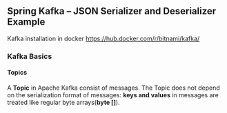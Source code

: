 ## Spring Kafka – JSON Serializer and Deserializer Example

Kafka installation in docker https://hub.docker.com/r/bitnami/kafka/

### Kafka Basics
#### Topics
A **Topic** in Apache Kafka consist of <key-value> messages. 
The Topic does not depend on the serialization format of messages: **keys and values** ​​in messages are treated like regular byte arrays(**byte []**).

